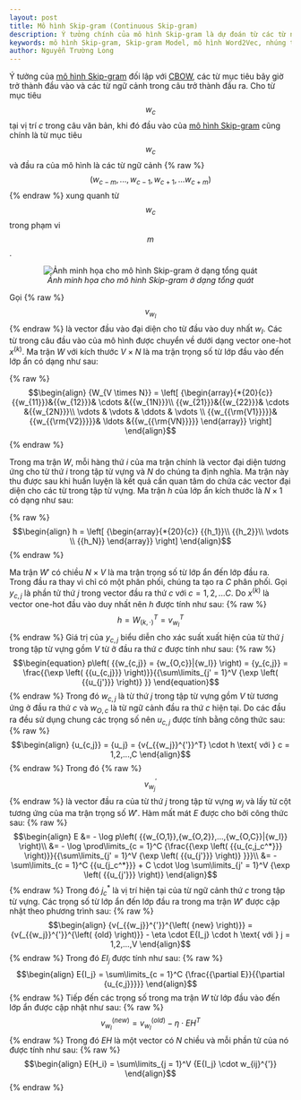 ```yaml
---
layout: post
title: Mô hình Skip-gram (Continuous Skip-gram)
description: Ý tưởng chính của mô hình Skip-gram là dự đoán từ các từ ngữ cảnh xung quanh dựa vào từ mục tiêu đầu vào trong một phạm vi nhất định.
keywords: mô hình Skip-gram, Skip-gram Model, mô hình Word2Vec, nhúng từ Skip-gram, Continuous Skip-gram Model
author: Nguyễn Trường Long
---
```


Ý tưởng của [mô hình Skip-gram](https://nguyentruonglong.net/mo-hinh-skip-gram.html) đối lập với [CBOW](https://nguyentruonglong.net/mo-hinh-cbow-continuous-bag-of-words.html), các từ mục tiêu bây giờ trở thành đầu vào và các từ ngữ cảnh trong câu trở thành đầu ra. Cho từ mục tiêu $${w_c}$$ tại vị trí $c$ trong câu văn bản, khi đó đầu vào của [mô hình Skip-gram](https://nguyentruonglong.net/mo-hinh-skip-gram.html) cũng chính là từ mục tiêu $${w_c}$$ và đầu ra của mô hình là các từ ngữ cảnh {% raw %}$$\left( {{w_{c - m}},...,{w_{c - 1}},{w_{c + 1}},...{w_{c + m}}} \right)$${% endraw %} xung quanh từ $${w_c}$$ trong phạm vi $$m$$.

<figure class="image">
<center>
  <img src="https://nguyentruonglong.net/images/SkipGram.png" alt="Ảnh minh họa cho mô hình Skip-gram ở dạng tổng quát">
  <figcaption><i>Ảnh minh họa cho mô hình Skip-gram ở dạng tổng quát</i></figcaption>
</center>
</figure>

Gọi {% raw %}$${v_{{w_I}}}$${% endraw %} là vector đầu vào đại diện cho từ đầu vào duy nhất ${w_I}$. Các từ trong câu đầu vào của mô hình được chuyển về dưới dạng vector one-hot ${x^{\left( k \right)}}$. Ma trận $W$ với kích thước $V\times N$ là ma trận trọng số từ lớp đầu vào đến lớp ẩn có dạng như sau:

{% raw %}
$$\begin{align}
	{W_{V \times N}} = \left[ {\begin{array}{*{20}{c}}
		{{w_{11}}}&{{w_{12}}}& \cdots &{{w_{1N}}}\\
		{{w_{21}}}&{{w_{22}}}& \cdots &{{w_{2N}}}\\
		\vdots & \vdots & \ddots & \vdots \\
		{{w_{{\rm{V1}}}}}&{{w_{{\rm{V2}}}}}& \ldots &{{w_{{\rm{VN}}}}}
		\end{array}} \right]
\end{align}$$
{% endraw %}

Trong ma trận $W$, mỗi hàng thứ $i$ của ma trận chính là vector đại diện tương ứng cho từ thứ $i$ trong tập từ vựng và $N$ do chúng ta định nghĩa. Ma trận này thu được sau khi huấn luyện là kết quả cần quan tâm do chứa các vector đại diện cho các từ trong tập từ vựng. Ma trận $h$ của lớp ẩn kích thước là $N\times 1$ có dạng như sau:

{% raw %}
$$\begin{align}
h = \left[ {\begin{array}{*{20}{c}}
	{{h_1}}\\
	{{h_2}}\\
	\vdots \\
	{{h_N}}
	\end{array}} \right]
\end{align}$$
{% endraw %}

Ma trận $W'$ có chiều $N\times V$ là ma trận trọng số từ lớp ẩn đến lớp đầu ra. Trong đầu ra thay vì chỉ có một phân phối, chúng ta tạo ra $C$ phân phối. Gọi $y_{c, j}$ là phần tử thứ $j$ trong vector đầu ra thứ $c$ với $c = 1, 2,... C$. Do ${x^{\left( k \right)}}$ là vector one-hot đầu vào duy nhất nên $h$ được tính như sau:
{% raw %}
$$\begin{equation}
h = W_{\left( {k, \cdot } \right)}^T = v{}_{{w_I}}^T
\end{equation}$$
{% endraw %}
Giá trị của $y_{c,j}$ biểu diễn cho xác suất xuất hiện của từ thứ $j$ trong tập từ vựng gồm $V$ từ ở đầu ra thứ $c$ được tính như sau:
{% raw %}
$$\begin{equation}
p\left( {{w_{c,j}} = {w_{O,c}}|{w_I}} \right) = {y_{c,j}} = \frac{{\exp \left( {{u_{c,j}}} \right)}}{{\sum\limits_{j' = 1}^V {\exp \left( {{u_{j'}}} \right)} }}
\end{equation}$$
{% endraw %}
Trong đó ${w_{c,j}}$ là từ thứ $j$ trong tập từ vựng gồm $V$ từ tương ứng ở đầu ra thứ $c$ và ${w_{O,c}}$ là từ ngữ cảnh đầu ra thứ $c$ hiện tại. Do các đầu ra đều sử dụng chung các trọng số nên $u_{c, j}$ được tính bằng công thức sau:
{% raw %}
$$\begin{align}
{u_{c,j}} = {u_j} = {v{_{{w_j}}^{'}}^T} \cdot h \text{  với  } c = 1,2,...,C
\end{align}$$
{% endraw %}
Trong đó {% raw %}$$v{_{{w_j}}^{'}}$${% endraw %} là vector đầu ra của từ thứ $j$ trong tập từ vựng ${w_j}$ và lấy từ cột tương ứng của ma trận trọng số $W'$. Hàm mất mát $E$ được cho bởi công thức sau:
{% raw %}
$$\begin{align}
E &=  - \log p\left( {{w_{O,1}},{w_{O,2}},...,{w_{O,C}}|{w_I}} \right)\\
&= - \log \prod\limits_{c = 1}^C {\frac{{\exp \left( {{u_{c,j_c^*}}} \right)}}{{\sum\limits_{j' = 1}^V {\exp \left( {{u_{j'}}} \right)} }}}\\
&=  - \sum\limits_{c = 1}^C {{u_{j_c^*}}}  + C \cdot \log \sum\limits_{j' = 1}^V {\exp \left( {{u_{j'}}} \right)}
\end{align}$$
{% endraw %}
Trong đó $j^{*}_{c}$ là vị trí hiện tại của từ ngữ cảnh thứ $c$ trong tập từ vựng. Các trọng số từ lớp ẩn đến lớp đầu ra trong ma trận $W'$ được cập nhật theo phương trình sau:
{% raw %}
$$\begin{align}
{v{_{{w_j}}^{'}}^{\left( {new} \right)}} = {v{_{{w_j}}^{'}}^{\left( {old} \right)}} - \eta  \cdot E{I_j} \cdot h \text{  với  } j = 1,2,...,V
\end{align}$$
{% endraw %}
Trong đó $E{I_j}$ được tính như sau:
{% raw %}
$$\begin{align}
	E{I_j} = \sum\limits_{c = 1}^C {\frac{{\partial E}}{{\partial {u_{c,j}}}}}
\end{align}$$
{% endraw %}
Tiếp đến các trọng số trong ma trận $W$ từ lớp đầu vào đến lớp ẩn được cập nhật như sau:
{% raw %}
$$\begin{equation}
{v_{{w_I}}}^{\left( {new} \right)} = {v_{{w_I}}}^{\left( {old} \right)} - \eta  \cdot E{H^T}
\end{equation}$$
{% endraw %}
Trong đó $EH$ là một vector có $N$ chiều và mỗi phần tử của nó được tính như sau:
{% raw %}
$$\begin{align}
	E{H_i} = \sum\limits_{j = 1}^V {E{I_j} \cdot w_{ij}^{'}}
\end{align}$$
{% endraw %}

